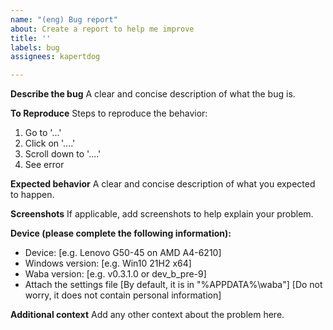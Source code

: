 ```yaml
---
name: "(eng) Bug report"
about: Create a report to help me improve
title: ''
labels: bug
assignees: kapertdog

---
```


**Describe the bug**
A clear and concise description of what the bug is.

**To Reproduce**
Steps to reproduce the behavior:
1. Go to '...'
2. Click on '....'
3. Scroll down to '....'
4. See error

**Expected behavior**
A clear and concise description of what you expected to happen.

**Screenshots**
If applicable, add screenshots to help explain your problem.

**Device (please complete the following information):**
 - Device: [e.g. Lenovo G50-45 on AMD A4-6210]
 - Windows version: [e.g. Win10 21H2 x64]
 - Waba version: [e.g. v0.3.1.0 or dev_b_pre-9]
 - Attach the settings file
[By default, it is in "%APPDATA%\waba"]
[Do not worry, it does not contain personal information]

**Additional context**
Add any other context about the problem here.

<!--
**But!**
This is not necessary, you can erase all this text and, for example, just attach screenshots ❤
-->
